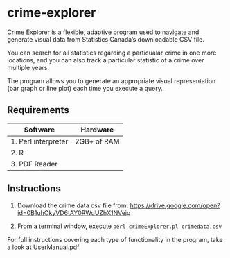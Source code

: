 # crime-explorer

Crime Explorer is a flexible, adaptive program used to navigate and generate visual data from Statistics Canada’s downloadable CSV file.  
  
You can search for all statistics regarding a particualar crime in one more locations, and you can also track a particular statistic of a crime over multiple years.  
  
The program allows you to generate an appropriate visual representation (bar graph or line plot) each time you execute a query.

## Requirements

|Software|Hardware|
|--------|--------|
|1. Perl interpreter|2GB+ of RAM
|2. R
|3. PDF Reader

## Instructions

1. Download the crime data csv file from:
https://drive.google.com/open?id=0B1uhOkyVD6tAY0RWdUZhX1NVejg

2. From a terminal window, execute `perl crimeExplorer.pl crimedata.csv`

For full instructions covering each type of functionality in the program, take a look at UserManual.pdf
